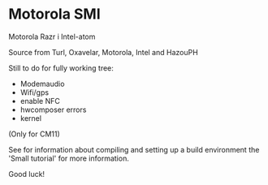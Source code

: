Motorola SMI
===========================

Motorola Razr i Intel-atom

Source from Turl, Oxavelar, Motorola, Intel and HazouPH

Still to do for fully working tree:
- Modemaudio
- Wifi/gps
- enable NFC
- hwcomposer errors
- kernel

(Only for CM11) 

See for information about compiling and setting up a build environment the 'Small tutorial' for more information.

Good luck!
